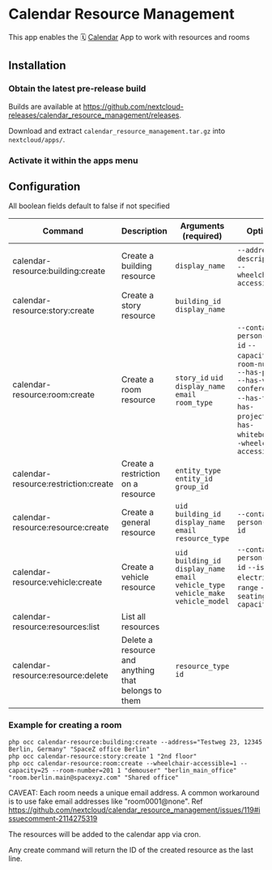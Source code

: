 <!--
  - SPDX-FileCopyrightText: 2021 Nextcloud GmbH and Nextcloud contributors
  - SPDX-License-Identifier: AGPL-3.0-or-later
-->
# Calendar Resource Management

This app enables the 🗓️ [Calendar](https://github.com/nextcloud/calendar) App to work with resources and rooms

## Installation

### Obtain the latest pre-release build

Builds are available at https://github.com/nextcloud-releases/calendar_resource_management/releases.

Download and extract `calendar_resource_management.tar.gz` into `nextcloud/apps/`.

### Activate it within the apps menu

## Configuration

All boolean fields default to false if not specified

| Command | Description | Arguments (required) | Options | Associated Table | Notes |
|---|---|---|---|---|---|
| calendar-resource:building:create | Create a building resource | `display_name` | `--address` `--description` `--wheelchair-accessible` | `calresources_building` | |
| calendar-resource:story:create | Create a story resource | `building_id` `display_name` | | `calresources_stories` | Needs an associated building id |
| calendar-resource:room:create | Create a room resource | `story_id` `uid` `display_name` `email` `room_type` | `--contact-person-user-id` `--capacity` `--room-number` `--has-phone` `--has-video-conferencing` `--has-tv` `--has-projector` `--has-whiteboard` `--wheelchair-accessible` | `calresources_rooms` | Needs an associated story id |
| calendar-resource:restriction:create | Create a restriction on a resource | `entity_type` `entity_id` `group_id` | | `calresources_restricts` | This restricts a resource to a group |
| calendar-resource:resource:create | Create a general resource | `uid` `building_id` `display_name` `email` `resource_type` | `--contact-person-user-id` | `calresources_resources` | Needs an associated building id |
| calendar-resource:vehicle:create | Create a vehicle resource | `uid` `building_id` `display_name` `email` `vehicle_type` `vehicle_make` `vehicle_model` | `--contact-person-user-id` `--is-electric` `--range` `--seating-capacity` | `calresources_vehicles` | Needs an associated building id |
| calendar-resource:resources:list | List all resources | | | | |
| calendar-resource:resource:delete | Delete a resource and anything that belongs to them | `resource_type` `id` | | | |

### Example for creating a room

```
php occ calendar-resource:building:create --address="Testweg 23, 12345 Berlin, Germany" "SpaceZ office Berlin"
php occ calendar-resource:story:create 1 "2nd floor"
php occ calendar-resource:room:create --wheelchair-accessible=1 --capacity=25 --room-number=201 1 "demouser" "berlin_main_office" "room.berlin.main@spacexyz.com" "Shared office"
```

CAVEAT: Each room needs a unique email address. A common workaround is to use fake email addresses like "room0001@none".
Ref https://github.com/nextcloud/calendar_resource_management/issues/119#issuecomment-2114275319

The resources will be added to the calendar app via cron.

Any create command will return the ID of the created resource as the last line.
